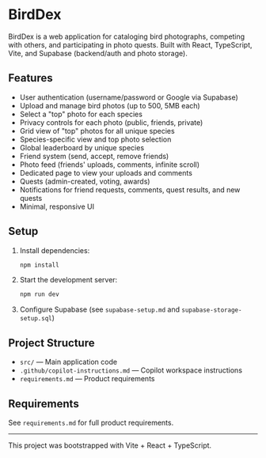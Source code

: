 # BirdDex

BirdDex is a web application for cataloging bird photographs, competing with others, and participating in photo quests. Built with React, TypeScript, Vite, and Supabase (backend/auth and photo storage).

## Features
- User authentication (username/password or Google via Supabase)
- Upload and manage bird photos (up to 500, 5MB each)
- Select a "top" photo for each species
- Privacy controls for each photo (public, friends, private)
- Grid view of "top" photos for all unique species
- Species-specific view and top photo selection
- Global leaderboard by unique species
- Friend system (send, accept, remove friends)
- Photo feed (friends' uploads, comments, infinite scroll)
- Dedicated page to view your uploads and comments
- Quests (admin-created, voting, awards)
- Notifications for friend requests, comments, quest results, and new quests
- Minimal, responsive UI

## Setup
1. Install dependencies:
   ```sh
   npm install
   ```
2. Start the development server:
   ```sh
   npm run dev
   ```
3. Configure Supabase (see `supabase-setup.md` and `supabase-storage-setup.sql`)

## Project Structure
- `src/` — Main application code
- `.github/copilot-instructions.md` — Copilot workspace instructions
- `requirements.md` — Product requirements

## Requirements
See `requirements.md` for full product requirements.

---

This project was bootstrapped with Vite + React + TypeScript.
